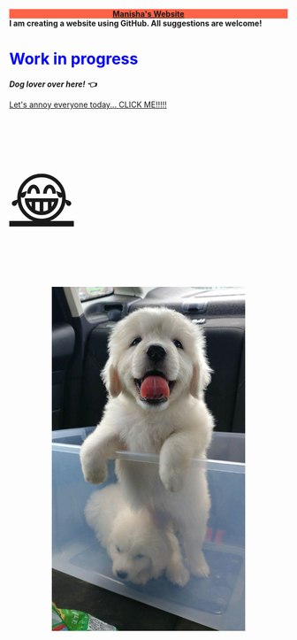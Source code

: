 
<head>
   <style>
      body{background-image: url(https://github.com/aryalm1/Website/blob/main/img-allo.jpeg?raw=true)}
   </style>
   <div style="text-align: center;background-color: tomato; " id="clock">
      <u><strong> Manisha's Website </u></strong>
   </div>
</head> 
<body>
   <b> I am creating a website using GitHub. All suggestions are welcome!</b>
   <h1 style="color:blue;"> Work in progress </h1>
   <p><i><strong> Dog lover over here! &#128072;</strong></i></p> 
   <a href="https://www.youtube.com/watch?v=1HygThMLzGs">Let's annoy everyone today... CLICK ME!!!!!<p style="font-size:100px"> &#128514;</p></a>
   <p align="center">
   <img src="https://github.com/aryalm1/Website/blob/main/img-allo.jpeg?raw=true" width="350" alt="Hoddu">
   </p>
</body>

